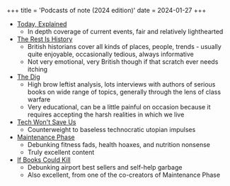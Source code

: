 +++
title = 'Podcasts of note (2024 edition)'
date = 2024-01-27
+++

- [Today, Explained](https://podcasts.apple.com/us/podcast/today-explained/id1346207297)
  - In depth coverage of current events, fair and relatively lighthearted
- [The Rest Is History](https://podcasts.apple.com/us/podcast/the-rest-is-history/id1537788786)
  - British historians cover all kinds of places, people, trends - usually quite enjoyable, occasionally tedious, always informative
  - Not very emotional, very British though if that scratch ever needs itching
- [The Dig](https://podcasts.apple.com/us/podcast/the-dig/id1043245989)
  - High brow leftist analysis, lots interviews with authors of serious books on wide range of topics, generally through the lens of class warfare
  - Very educational, can be a little painful on occasion because it requires accepting the harsh realities in which we live
- [Tech Won't Save Us](https://podcasts.apple.com/us/podcast/tech-wont-save-us/id1507621076)
  - Counterweight to baseless technocratic utopian impulses
- [Maintenance Phase](https://podcasts.apple.com/us/podcast/maintenance-phase/id1535408667)
  - Debunking fitness fads, health hoaxes, and nutrition nonsense
  - Truly excellent content
- [If Books Could Kill](https://podcasts.apple.com/us/podcast/if-books-could-kill/id1651876897)
  - Debunking airport best sellers and self-help garbage
  - Also excellent, from one of the co-creators of Maintenance Phase
